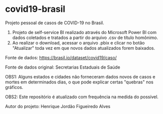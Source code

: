# covid19-brasil
Projeto pessoal de casos de COVID-19 no Brasil.

1. Projeto de self-service BI realizado através do Microsoft Power BI com dados coletados e tratados a partir do arquivo .csv de título homônimo.
2. Ao realizar o download, acessar o arquivo .pbix e clicar no botão "Atualizar" toda vez em que novos dados atualizados forem baixados.

Fonte de dados: https://brasil.io/dataset/covid19/caso/

Fonte de dados original: Secretarias Estaduais de Saúde

OBS1: Alguns estados e cidades não forneceram dados novos de casos e mortes em determinados dias, o que pode explicar certas "quebras" nos gráficos.

OBS2: Este repositório é atualizado com frequência na medida do possível.

Autor do projeto: Henrique Jordão Figueiredo Alves
